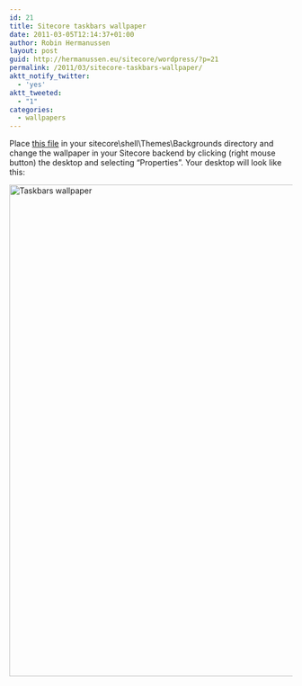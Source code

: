 ```yaml
---
id: 21
title: Sitecore taskbars wallpaper
date: 2011-03-05T12:14:37+01:00
author: Robin Hermanussen
layout: post
guid: http://hermanussen.eu/sitecore/wordpress/?p=21
permalink: /2011/03/sitecore-taskbars-wallpaper/
aktt_notify_twitter:
  - 'yes'
aktt_tweeted:
  - "1"
categories:
  - wallpapers
---
```

Place <a title="Taskbars wallpaper" href="http://hermanussen.eu/sitecore/wordpress/wp-content/uploads/TaskBars.jpg"  target="_blank">this file</a> in your sitecore\shell\Themes\Backgrounds directory and change the wallpaper in your Sitecore backend by clicking (right mouse button) the desktop and selecting &#8220;Properties&#8221;. Your desktop will look like this:

<img class="alignnone" title="Taskbars wallpaper" src="/sitecore/wordpress/wp-content/uploads/screenshot_taskbars_wallpaper.jpg" alt="Taskbars wallpaper" width="1679" height="875" />
